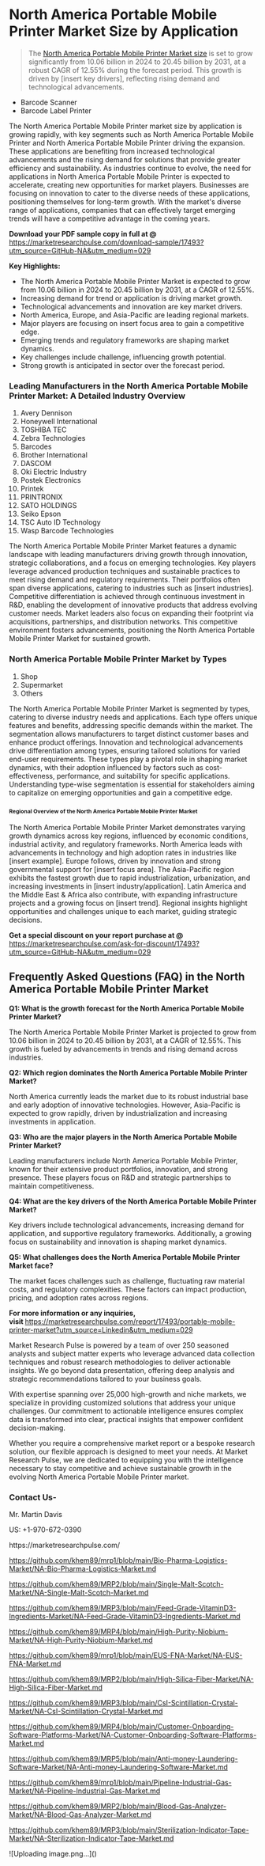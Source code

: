 <h1>North America Portable Mobile Printer Market&nbsp;Size by Application</h1><blockquote><p>The <a href="https://marketresearchpulse.com/download-sample/17493?utm_source=GitHub-NA&amp;utm_medium=029">North America Portable Mobile Printer Market size</a> is set to grow significantly from 10.06 billion in 2024 to 20.45 billion by 2031, at a robust CAGR of 12.55% during the forecast period. This growth is driven by [insert key drivers], reflecting rising demand and technological advancements.</p></blockquote><ul><li>Barcode Scanner<li> Barcode Label Printer</li></ul><p>The North America Portable Mobile Printer market size by application is growing rapidly, with key segments such as North America Portable Mobile Printer and North America Portable Mobile Printer driving the expansion. These applications are benefiting from increased technological advancements and the rising demand for solutions that provide greater efficiency and sustainability. As industries continue to evolve, the need for applications in North America Portable Mobile Printer is expected to accelerate, creating new opportunities for market players. Businesses are focusing on innovation to cater to the diverse needs of these applications, positioning themselves for long-term growth. With the market's diverse range of applications, companies that can effectively target emerging trends will have a competitive advantage in the coming years.</p><p><strong>Download your PDF sample copy in full at @ </strong><a href="https://marketresearchpulse.com/download-sample/17493?utm_source=GitHub-NA&amp;utm_medium=029">https://marketresearchpulse.com/download-sample/17493?utm_source=GitHub-NA&amp;utm_medium=029</a></p><p><strong>Key Highlights: </strong></p><ul><li>The North America Portable Mobile Printer Market is expected to grow from 10.06 billion in 2024 to 20.45 billion by 2031, at a CAGR of 12.55%.</li><li>Increasing demand for trend or application is driving market growth.</li><li>Technological advancements and innovation are key market drivers.</li><li>North America, Europe, and Asia-Pacific are leading regional markets.</li><li>Major players are focusing on insert focus area to gain a competitive edge.</li><li>Emerging trends and regulatory frameworks are shaping market dynamics.</li><li>Key challenges include challenge, influencing growth potential.</li><li>Strong growth is anticipated in sector over the forecast period.</li></ul><h3>Leading Manufacturers in the North America Portable Mobile Printer Market: A Detailed Industry Overview</h3><ol><li>Avery Dennison</li><li>Honeywell International</li><li>TOSHIBA TEC</li><li>Zebra Technologies</li><li>Barcodes</li><li>Brother International</li><li>DASCOM</li><li>Oki Electric Industry</li><li>Postek Electronics</li><li>Printek</li><li>PRINTRONIX</li><li>SATO HOLDINGS</li><li>Seiko Epson</li><li>TSC Auto ID Technology</li><li>Wasp Barcode Technologies</li></ol><div class="flex max-w-full flex-col flex-grow"><div class="min-h-8 text-message flex w-full flex-col items-end gap-2 whitespace-normal break-words [.text-message+&amp;]:mt-5" dir="auto" data-message-author-role="assistant" data-message-id="fd8432e4-4910-450d-b182-61b7bfb0a01f" data-message-model-slug="gpt-4o"><div class="flex w-full flex-col gap-1 empty:hidden first:pt-[3px]"><div class="markdown prose w-full break-words dark:prose-invert light"><p>The North America Portable Mobile Printer Market features a dynamic landscape with leading manufacturers driving growth through innovation, strategic collaborations, and a focus on emerging technologies. Key players leverage advanced production techniques and sustainable practices to meet rising demand and regulatory requirements. Their portfolios often span diverse applications, catering to industries such as [insert industries]. Competitive differentiation is achieved through continuous investment in R&amp;D, enabling the development of innovative products that address evolving customer needs. Market leaders also focus on expanding their footprint via acquisitions, partnerships, and distribution networks. This competitive environment fosters advancements, positioning the North America Portable Mobile Printer Market for sustained growth.</p></div></div></div></div><h3>North America Portable Mobile Printer Market by Types</h3><ol><li>Shop<li> Supermarket<li> Others</li></ol><div class="flex max-w-full flex-col flex-grow"><div class="min-h-8 text-message flex w-full flex-col items-end gap-2 whitespace-normal break-words [.text-message+&amp;]:mt-5" dir="auto" data-message-author-role="assistant" data-message-id="084470be-0bb7-4664-bddf-5156b4f41249" data-message-model-slug="gpt-4o-mini"><div class="flex w-full flex-col gap-1 empty:hidden first:pt-[3px]"><div class="markdown prose w-full break-words dark:prose-invert light"><p>The North America Portable Mobile Printer Market is segmented by types, catering to diverse industry needs and applications. Each type offers unique features and benefits, addressing specific demands within the market. The segmentation allows manufacturers to target distinct customer bases and enhance product offerings. Innovation and technological advancements drive differentiation among types, ensuring tailored solutions for varied end-user requirements. These types play a pivotal role in shaping market dynamics, with their adoption influenced by factors such as cost-effectiveness, performance, and suitability for specific applications. Understanding type-wise segmentation is essential for stakeholders aiming to capitalize on emerging opportunities and gain a competitive edge.</p></div></div></div></div><h3><span style="font-size: 11px;">Regional Overview of the North America Portable Mobile Printer Market</span></h3><div class="flex max-w-full flex-col flex-grow"><div class="min-h-8 text-message flex w-full flex-col items-end gap-2 whitespace-normal break-words [.text-message+&amp;]:mt-5" dir="auto" data-message-author-role="assistant" data-message-id="e9038762-ce64-4e30-91c9-9bd413514231" data-message-model-slug="gpt-4o-mini"><div class="flex w-full flex-col gap-1 empty:hidden first:pt-[3px]"><div class="markdown prose w-full break-words dark:prose-invert light"><p>The North America Portable Mobile Printer Market demonstrates varying growth dynamics across key regions, influenced by economic conditions, industrial activity, and regulatory frameworks. North America leads with advancements in technology and high adoption rates in industries like [insert example]. Europe follows, driven by innovation and strong governmental support for [insert focus area]. The Asia-Pacific region exhibits the fastest growth due to rapid industrialization, urbanization, and increasing investments in [insert industry/application]. Latin America and the Middle East &amp; Africa also contribute, with expanding infrastructure projects and a growing focus on [insert trend]. Regional insights highlight opportunities and challenges unique to each market, guiding strategic decisions.</p></div></div></div></div><p><strong>Get a special discount on your report purchase at @ </strong><a href="https://marketresearchpulse.com/ask-for-discount/17493?utm_source=GitHub-NA&amp;utm_medium=029">https://marketresearchpulse.com/ask-for-discount/17493?utm_source=GitHub-NA&amp;utm_medium=029</a></p><h2>Frequently Asked Questions (FAQ) in the North America Portable Mobile Printer Market</h2><p><strong>Q1: What is the growth forecast for the North America Portable Mobile Printer Market?</strong></p><p>The North America Portable Mobile Printer Market is projected to grow from 10.06 billion in 2024 to 20.45 billion by 2031, at a CAGR of 12.55%. This growth is fueled by advancements in trends and rising demand across industries.</p><p><strong>Q2: Which region dominates the North America Portable Mobile Printer Market?</strong></p><p>North America currently leads the market due to its robust industrial base and early adoption of innovative technologies. However, Asia-Pacific is expected to grow rapidly, driven by industrialization and increasing investments in application.</p><p><strong>Q3: Who are the major players in the North America Portable Mobile Printer Market?</strong></p><p>Leading manufacturers include North America Portable Mobile Printer, known for their extensive product portfolios, innovation, and strong presence. These players focus on R&amp;D and strategic partnerships to maintain competitiveness.</p><p><strong>Q4: What are the key drivers of the North America Portable Mobile Printer Market?</strong></p><p>Key drivers include technological advancements, increasing demand for application, and supportive regulatory frameworks. Additionally, a growing focus on sustainability and innovation is shaping market dynamics.</p><p><strong>Q5: What challenges does the North America Portable Mobile Printer Market face?</strong></p><p>The market faces challenges such as challenge, fluctuating raw material costs, and regulatory complexities. These factors can impact production, pricing, and adoption rates across regions.</p><p><strong>For more information or any inquiries, visit&nbsp;</strong><a href="https://marketresearchpulse.com/report/17493/portable-mobile-printer-market?utm_source=Linkedin&utm_medium=029">https://marketresearchpulse.com/report/17493/portable-mobile-printer-market?utm_source=Linkedin&utm_medium=029</a></p><p>Market Research Pulse is powered by a team of over 250 seasoned analysts and subject matter experts who leverage advanced data collection techniques and robust research methodologies to deliver actionable insights. We go beyond data presentation, offering deep analysis and strategic recommendations tailored to your business goals.</p><p>With expertise spanning over 25,000 high-growth and niche markets, we specialize in providing customized solutions that address your unique challenges. Our commitment to actionable intelligence ensures complex data is transformed into clear, practical insights that empower confident decision-making.</p><p>Whether you require a comprehensive market report or a bespoke research solution, our flexible approach is designed to meet your needs. At Market Research Pulse, we are dedicated to equipping you with the intelligence necessary to stay competitive and achieve sustainable growth in the evolving North America Portable Mobile Printer market.</p><h3><strong>Contact Us-</strong></h3><p>Mr. Martin Davis</p><p>US: +1-970-672-0390</p><p>https://marketresearchpulse.com/</p><p><a href="https://github.com/khem89/mrp1/blob/main/Bio-Pharma-Logistics-Market/NA-Bio-Pharma-Logistics-Market.md">https://github.com/khem89/mrp1/blob/main/Bio-Pharma-Logistics-Market/NA-Bio-Pharma-Logistics-Market.md</a></p><p><a href="https://github.com/khem89/MRP2/blob/main/Single-Malt-Scotch-Market/NA-Single-Malt-Scotch-Market.md">https://github.com/khem89/MRP2/blob/main/Single-Malt-Scotch-Market/NA-Single-Malt-Scotch-Market.md</a></p><p><a href="https://github.com/khem89/MRP3/blob/main/Feed-Grade-VitaminD3-Ingredients-Market/NA-Feed-Grade-VitaminD3-Ingredients-Market.md">https://github.com/khem89/MRP3/blob/main/Feed-Grade-VitaminD3-Ingredients-Market/NA-Feed-Grade-VitaminD3-Ingredients-Market.md</a></p><p><a href="https://github.com/khem89/MRP4/blob/main/High-Purity-Niobium-Market/NA-High-Purity-Niobium-Market.md">https://github.com/khem89/MRP4/blob/main/High-Purity-Niobium-Market/NA-High-Purity-Niobium-Market.md</a></p><p><a href="https://github.com/khem89/mrp1/blob/main/EUS-FNA-Market/NA-EUS-FNA-Market.md">https://github.com/khem89/mrp1/blob/main/EUS-FNA-Market/NA-EUS-FNA-Market.md</a></p><p><a href="https://github.com/khem89/MRP2/blob/main/High-Silica-Fiber-Market/NA-High-Silica-Fiber-Market.md">https://github.com/khem89/MRP2/blob/main/High-Silica-Fiber-Market/NA-High-Silica-Fiber-Market.md</a></p><p><a href="https://github.com/khem89/MRP3/blob/main/CsI-Scintillation-Crystal-Market/NA-CsI-Scintillation-Crystal-Market.md">https://github.com/khem89/MRP3/blob/main/CsI-Scintillation-Crystal-Market/NA-CsI-Scintillation-Crystal-Market.md</a></p><p><a href="https://github.com/khem89/MRP4/blob/main/Customer-Onboarding-Software-Platforms-Market/NA-Customer-Onboarding-Software-Platforms-Market.md">https://github.com/khem89/MRP4/blob/main/Customer-Onboarding-Software-Platforms-Market/NA-Customer-Onboarding-Software-Platforms-Market.md</a></p><p><a href="https://github.com/khem89/MRP5/blob/main/Anti-money-Laundering-Software-Market/NA-Anti-money-Laundering-Software-Market.md">https://github.com/khem89/MRP5/blob/main/Anti-money-Laundering-Software-Market/NA-Anti-money-Laundering-Software-Market.md</a></p><p><a href="https://github.com/khem89/mrp1/blob/main/Pipeline-Industrial-Gas-Market/NA-Pipeline-Industrial-Gas-Market.md">https://github.com/khem89/mrp1/blob/main/Pipeline-Industrial-Gas-Market/NA-Pipeline-Industrial-Gas-Market.md</a></p><p><a href="https://github.com/khem89/MRP2/blob/main/Blood-Gas-Analyzer-Market/NA-Blood-Gas-Analyzer-Market.md">https://github.com/khem89/MRP2/blob/main/Blood-Gas-Analyzer-Market/NA-Blood-Gas-Analyzer-Market.md</a></p><p><a href="https://github.com/khem89/MRP3/blob/main/Sterilization-Indicator-Tape-Market/NA-Sterilization-Indicator-Tape-Market.md">https://github.com/khem89/MRP3/blob/main/Sterilization-Indicator-Tape-Market/NA-Sterilization-Indicator-Tape-Market.md</a></p>
![Uploading image.png…]()

